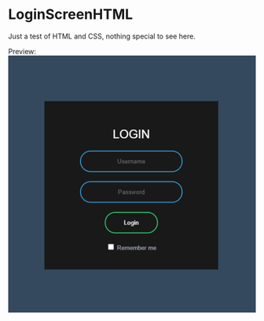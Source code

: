 # LoginScreenHTML
<!DOCTYPE html>
<html>
    <body>
        <p>
            Just a test of HTML and CSS, nothing special to see here.
        </p>
        <p>
            Preview:
            <br>
            <img src="screenshot.png" alt="Preview Screenshot" hover="test">
        </p>
    </body>
</html>
